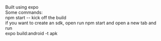 Built using expo <br/>
Some commands: <br/>
npm start -- kick off the build <br/>
if you want to create an sdk, open run npm start and open a new tab and run <br/>
expo build:android -t apk <br/>
